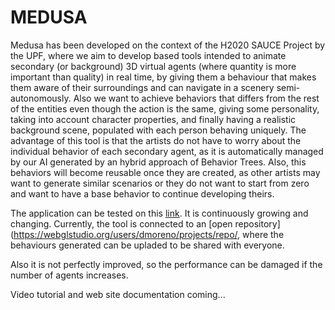 # MEDUSA

Medusa has been developed on the context of the H2020 SAUCE Project by the UPF, where we aim to develop based tools intended to animate secondary (or background) 3D virtual agents (where quantity is more important than quality) in real time, by giving them a behaviour that makes them aware of their surroundings and can navigate in a scenery semi-autonomously. Also we want to achieve behaviors that differs from the rest of the entities even though the action is the same, giving some personality, taking into account character properties, and finally having a realistic background scene, populated with each person behaving uniquely. The advantage of this tool is that the artists do not have to worry about the individual behavior of each secondary agent, as it is automatically managed by our AI generated by an hybrid approach of Behavior Trees. Also, this behaviors will become reusable once they are created, as other artists may want to generate similar scenarios or they do not want to start from zero and want to have a base behavior to continue developing theirs. 

The application can be tested on this [link](https://webglstudio.org/users/dmoreno/projects/SAUCE/). It is continuously growing and changing. Currently, the tool is connected to an [open repository](https://webglstudio.org/users/dmoreno/projects/repo/, where the behaviours generated can be upladed to be shared with everyone. 

Also it is not perfectly improved, so the performance can be damaged if the number of agents increases. 

Video tutorial and web site documentation coming... 
